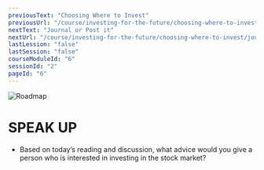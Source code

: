 ```yaml
---
previousText: "Choosing Where to Invest"
previousUrl: "/course/investing-for-the-future/choosing-where-to-invest/choosing-where-to-invest"
nextText: "Journal or Post it"
nextUrl: "/course/investing-for-the-future/choosing-where-to-invest/journal-or-post-it"
lastLession: "false"
lastSession: "false"
courseModuleId: "6"
sessionId: "2"
pageId: "6"
---
```



![Roadmap](/assets/img/lets-talk-about-it.png)
# SPEAK UP

- Based on today’s reading and discussion, what advice would you give a person who is interested in investing in the stock market?
